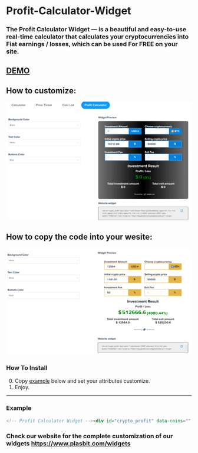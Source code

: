 # Profit-Calculator-Widget #



### The Profit Calculator Widget — is a beautiful and easy-to-use real-time calculator that calculates your cryptocurrencies into Fiat earnings / losses, which can be used For FREE on your site. ###


## [DEMO](https://www.plasbit.com/widgets) ###


## How to customize: ##


![](https://github.com/PlasBit/Profit-Calculator-Widget/blob/main/Customisze.gif)

## How to copy the code into your wesite: ##


![](https://github.com/PlasBit/Profit-Calculator-Widget/blob/main/Copy.gif)

### How To Install ###

0. Copy [example](#example-) below and set your attributes customize.
1. Enjoy.

---

### Example ###

```html
<!-- Profit Calculator Widget --><div id="crypto_profit" data-coins="" data-theme="linear-gradient(90deg, rgba(115, 114, 114, 1) 0%, rgba(0, 0, 0, 1) 50%, rgba(115, 114, 114, 1) 100%)" data-text="#ffffff" data-button="#e4b54b"></div><script src="https://img.plasbit.com/widget/js/index.js"></script><!-- /Profit Calculator Widget -->
```



### Check our website for the complete customization of our widgets https://www.plasbit.com/widgets ###
